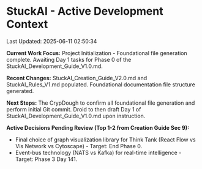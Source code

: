 # StuckAI - Active Development Context
Last Updated: 2025-06-11 02:50:34

**Current Work Focus:** Project Initialization - Foundational file generation complete. Awaiting Day 1 tasks for Phase 0 of the StuckAI_Development_Guide_V1.0.md.

**Recent Changes:** StuckAI_Creation_Guide_V2.0.md and StuckAI_Rules_V1.md populated. Foundational documentation file structure generated.

**Next Steps:** The CrypDough to confirm all foundational file generation and perform initial Git commit. Droid to then draft Day 1 of StuckAI_Development_Guide_V1.0.md upon instruction.

**Active Decisions Pending Review (Top 1-2 from Creation Guide Sec 9):**
*   Final choice of graph visualization library for Think Tank (React Flow vs Vis Network vs Cytoscape) - Target: End Phase 0.
*   Event-bus technology (NATS vs Kafka) for real-time intelligence - Target: Phase 3 Day 141.
